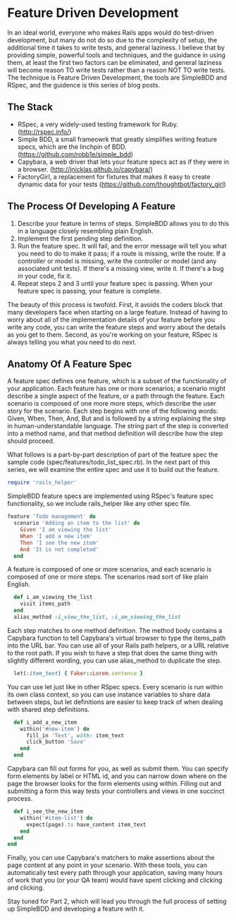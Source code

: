# Feature Driven Development

In an ideal world, everyone who makes Rails apps would do test-driven development, but many do not do so due to the complexity of setup, the additional time it takes to write tests, and general laziness. I believe that by providing simple, powerful tools and techniques, and the guidance in using them, at least the first two factors can be eliminated, and general laziness will become reason TO write tests rather than a reason NOT TO write tests. The technique is Feature Driven Development, the tools are SimpleBDD and RSpec, and the guidence is this series of blog posts.

## The Stack
- RSpec, a very widely-used testing framework for Ruby.  (http://rspec.info/)
- Simple BDD, a small frameowrk that greatly simplifies writing feature specs, which are the linchpin of BDD. (https://github.com/robb1e/simple_bdd)
- Capybara, a web driver that lets your feature specs act as if they were in a browser. (http://jnicklas.github.io/capybara/)
- FactoryGirl, a replacement for fixtures that makes it easy to create dynamic data for your tests (https://github.com/thoughtbot/factory_girl)

## The Process Of Developing A Feature

1. Describe your feature in terms of steps.  SimpleBDD allows you to do this in a language closely resembling plain English.
2. Implement the first pending step definition.
3. Run the feature spec.  It will fail, and the error message will tell you what you need to do to make it pass; if a route is missing, write the route.  If a controller or model is missing, write the controller or model (and any associated unit tests).  If there's a missing view, write it.  If there's a bug in your code, fix it.
4. Repeat steps 2 and 3 until your feature spec is passing.  When your feature spec is passing, your feature is complete.

The beauty of this process is twofold.  First, it avoids the coders block that many developers face when starting on a large feature.  Instead of having to worry about all of the implementation details of your feature before you write any code, you can write the feature steps and worry about the details as you get to them.  Second, as you're working on your feature, RSpec is always telling you what you need to do next.

## Anatomy Of A Feature Spec
A feature spec defines one feature, which is a subset of the functionality of your application. Each feature has one or more scenarios; a scenario might describe a single aspect of the feature, or a path through the feature. Each scenario is composed of one more more steps, which describe the user story for the scenario. Each step begins with one of the following words: Given, When, Then, And, But and is followed by a string explaining the step in human-understandable language.  The string part of the step is converted into a method name, and that method definition will describe how the step should proceed.

What follows is a part-by-part description of part of the feature spec the sample code (spec/features/todo_list_spec.rb).  In the next part of this series, we will examine the entire spec and use it to build out the feature.

```ruby
require 'rails_helper'
```

SimpleBDD feature specs are implemented using RSpec's feature spec functionality, so we include rails_helper like any other spec file.

```ruby
feature 'Todo management' do
  scenario 'Adding an item to the list' do
    Given 'I am viewing the list'
    When 'I add a new item'
    Then 'I see the new item'
    And 'It is not completed'
  end
```

A feature is composed of one or more scenarios, and each scenario is composed of one or more steps.  The scenarios read sort of like plain English.

```ruby
  def i_am_viewing_the_list
    visit items_path
  end
  alias_method :i_view_the_list, :i_am_viewing_the_list
```
Each step matches to one method definition.  The method body contains a Capybara function to tell Capybara's virtual browser to type the items_path into the URL bar.  You can use all of your Rails path helpers, or a URL relative to the root path.  If you wish to have a step that does the same thing with slightly different wording, you can use alias_method to duplicate the step.

```ruby
  let(:item_text) { Faker::Lorem.sentence }
```

You can use let just like in other RSpec specs.  Every scenario is run within its own class context, so you can use instance variables to share data between steps, but let definitions are easier to keep track of when dealing with shared step definitions.

```ruby
  def i_add_a_new_item
    within('#new-item') do
      fill_in 'Text', with: item_text
      click_button 'Save'
    end
  end
```

Capybara can fill out forms for you, as well as submit them.  You can specify form elements by label or HTML id, and you can narrow down where on the page the browser looks for the form elements using within.  Filling out and submitting a form this way tests your controllers and views in one succinct process.

```ruby
  def i_see_the_new_item
    within('#item-list') do
      expect(page).to have_content item_text
    end
  end
end
```

Finally, you can use Capybara's matchers to make assertions about the page content at any point in your scenario.  With these tools, you can automatically test every path through your application, saving many hours of work that you (or your QA team) would have spent clicking and clicking and clicking.

Stay tuned for Part 2, which will lead you through the full process of setting up SimpleBDD and developing a feature with it.
